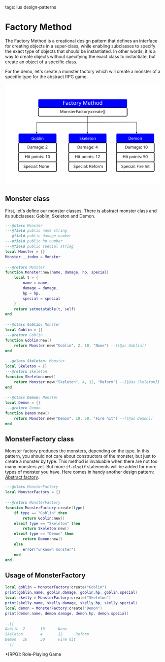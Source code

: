 <!-- Description: Factory method design pattern implementation in Lua. The factory method is a creational design pattern that defines an interface for creating objects in a super-class, while enabling subclasses to specify the exact type of objects that should be instantiated. -->

tags: lua design-patterns

# Factory Method

The Factory Method is a creational design pattern that defines an interface for creating objects in a super-class, while enabling subclasses to specify the exact type of objects that should be instantiated.
In other words, it is a way to create objects without specifying the exact class to instantiate, but
create an object of a specific class.

For the demo, let's create a monster factory which will create a monster of a specific type
for the abstract RPG game.

![Factory Method Schema](/assets/img/dp-factory-method.svg)

## Monster class

First, let's define our monster classes. There is abstract monster class and its subclasses: Goblin,
Skeleton and Demon.

```lua
---@class Monster
---@field public name string
---@field public damage number
---@field public hp number
---@field public special string
local Monster = {}
Monster.__index = Monster

---@return Monster
function Monster:new(name, damage, hp, special)
	local t = {
		name = name,
		damage = damage,
		hp = hp,
		special = special
	}
	return setmetatable(t, self)
end

---@class Goblin: Monster
local Goblin = {}
---@return Goblin
function Goblin:new()
	return Monster:new("Goblin", 2, 10, "None") --[[@as Goblin]]
end

---@class Skeleton: Monster
local Skeleton = {}
---@return Skeleton
function Skeleton:new()
	return Monster:new("Skeleton", 4, 12, "Reform") --[[@as Skeleton]]
end

---@class Demon: Monster
local Demon = {}
---@return Demon
function Demon:new()
	return Monster:new("Demon", 10, 50, "Fire hit") --[[@as Demon]]
end
```

## MonsterFactory class

Monster factory produces the monsters, depending on the type. In this pattern, you should not care about
constructors of the monster, but just to create a monster by type. This method is invaluable when there are
not too many monsters yet. But more `if-elseif` statements will be added for more types of
monster you have. Here comes in handy another design pattern: [Abstract factory](/post/design-pattern-abstract-factory.html).

```lua
---@class MonsterFactory
local MonsterFactory = {}

---@return MonsterFactory
function MonsterFactory:create(type)
	if type == "Goblin" then
		return Goblin:new()
	elseif type == "Skeleton" then
		return Skeleton:new()
	elseif type == "Demon" then
		return Demon:new()
	else
		error("unknown monster")
	end
end
```

## Usage of MonsterFactory

```lua
local goblin = MonsterFactory:create("Goblin")
print(goblin.name, goblin.damage, goblin.hp, goblin.special)
local skelly = MonsterFactory:create("Skeleton")
print(skelly.name, skelly.damage, skelly.hp, skelly.special)
local demon = MonsterFactory:create("Demon")
print(demon.name, demon.damage, demon.hp, demon.special)

--[[
Goblin  2       10      None                                                    
Skeleton        4       12      Reform                                          
Demon   10      50      Fire hit        
--]]
```

*[RPG]: Role-Playing Game